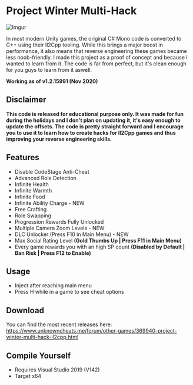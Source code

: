# Project Winter Multi-Hack
![Imgur](https://i.imgur.com/ro1PB66.jpg)

In most modern Unity games, the original C# Mono code is converted to C++ using their Il2Cpp tooling. While this brings a major boost in performance, it also means that reverse engineering these games became less noob-friendly. I made this project as a proof of concept and because I wanted to learn from it. The code is far from perfect, but it's clean enough for you guys to learn from it aswell.

**Working as of v1.2.15991 (Nov 2020)**

## Disclaimer
**This code is released for educational purpose only. It was made for fun during the holidays and I don't plan on updating it, it's easy enough to update the offsets. The code is pretty straight forward and I encourage you to use it to learn how to create hacks for Il2Cpp games and thus improving your reverse engineering skills.**

## Features
* Disable CodeStage Anti-Cheat
* Advanced Role Detection
* Infinite Health
* Infinite Warmth
* Infinite Food
* Infinite Ability Charge - NEW
* Free Crafting
* Role Swapping
* Progression Rewards Fully Unlocked
* Multiple Camera Zoom Levels - NEW
* DLC Unlocker (Press F10 in Main Menu) - NEW
* Max Social Rating Level **(Gold Thumbs Up | Press F11 in Main Menu)**
* Every game rewards you with an high SP count **(Disabled by Default | Ban Risk | Press F12 to Enable)**

## Usage
* Inject after reaching main menu
* Press H while in a game to see cheat options

## Download
You can find the most recent releases here:  
https://www.unknowncheats.me/forum/other-games/369940-project-winter-multi-hack-il2cpp.html

## Compile Yourself
- Requires Visual Studio 2019 (V142)
- Target x64
